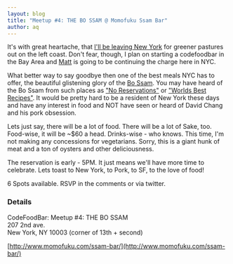 ```yaml
---
layout: blog
title: "Meetup #4: THE BO SSAM @ Momofuku Ssam Bar"
author: aq
---
```


It's with great heartache, that [I'll be leaving New York](http://www.quirkey.com/blog/2010/06/01/the-brooklynite-heads-west/) for greener pastures out on the left coast. Don't fear, though, I plan on starting a codefoodbar in the Bay Area and [Matt](http://twitter.com/fotoverite) is going to be continuing the charge here in NYC.

What better way to say goodbye then one of the best meals NYC has to offer, the beautiful glistening glory of the [Bo Ssam](http://www.flickr.com/search/?s=int&w=all&q=momofuku+bo+ssam&m=text). You may have heard of the Bo Ssam from such places as ["No Reservations"](http://www.youtube.com/watch?v=qEiATjgNyi0) or ["Worlds Best Recipes"](http://www.youtube.com/watch?v=wvrAKzgjmzg). It would be pretty hard to be a resident of New York these days and have any interest in food and NOT have seen or heard of David Chang and his pork obsession.

Lets just say, there will be a lot of food. There will be a lot of Sake, too. Food-wise, it will be ~$60 a head. Drinks-wise - who knows. This time, I'm not making any concessions for vegetarians. Sorry, this is a giant hunk of meat and a ton of oysters and other deliciousness.

The reservation is early - 5PM. It just means we'll have more time to celebrate. Lets toast to New York, to Pork, to SF, to the love of food!

6 Spots available. RSVP in the comments or via twitter.

### Details

CodeFoodBar: Meetup #4: THE BO SSAM<br/>
207 2nd ave. <br/>
New York, NY 10003 (corner of 13th + second)<br/>

[http://www.momofuku.com/ssam-bar/](http://www.momofuku.com/ssam-bar/)

